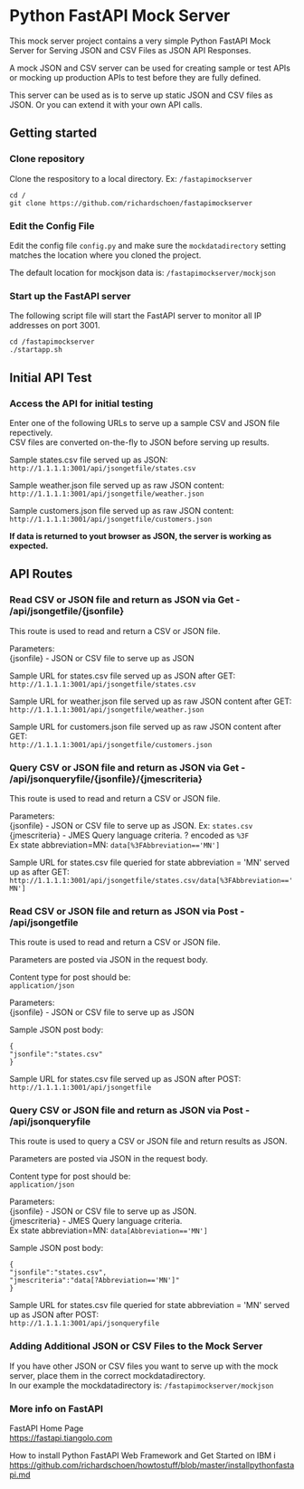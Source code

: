 # Python FastAPI Mock Server
This mock server project contains a very simple Python FastAPI Mock Server for Serving JSON and CSV Files as JSON API Responses.   

A mock JSON and CSV server can be used for creating sample or test APIs or mocking up production APIs to test before they are fully defined. 

This server can be used as is to serve up static JSON and CSV files as JSON. Or you can extend it with your own API calls.

## Getting started

### Clone repository
Clone the respository to a local directory.  Ex: ```/fastapimockserver```

```
cd /
git clone https://github.com/richardschoen/fastapimockserver
```

### Edit the Config File 
Edit the config file ```config.py``` and make sure the ```mockdatadirectory``` setting matches the location where you cloned the project.   

The default location for mockjson data is: ```/fastapimockserver/mockjson```

### Start up the FastAPI server
The following script file will start the FastAPI server to monitor all IP addresses on port 3001.  

```
cd /fastapimockserver
./startapp.sh
```

## Initial API Test

### Access the API for initial testing
Enter one of the following URLs to serve up a sample CSV and JSON file repectively.   
CSV files are converted on-the-fly to JSON before serving up results.   

Sample states.csv file served up as JSON:  
```http://1.1.1.1:3001/api/jsongetfile/states.csv```

Sample weather.json file served up as raw JSON content:  
```http://1.1.1.1:3001/api/jsongetfile/weather.json```

Sample customers.json file served up as raw JSON content:  
```http://1.1.1.1:3001/api/jsongetfile/customers.json```

**If data is returned to yout browser as JSON, the server is working as expected.**

## API Routes

### Read CSV or JSON file and return as JSON via Get - /api/jsongetfile/{jsonfile}
This route is used to read and return a CSV or JSON file. 

Parameters:   
{jsonfile} - JSON or CSV file to serve up as JSON   

Sample URL for states.csv file served up as JSON after GET:  
```http://1.1.1.1:3001/api/jsongetfile/states.csv```

Sample URL for weather.json file served up as raw JSON content after GET:  
```http://1.1.1.1:3001/api/jsongetfile/weather.json```

Sample URL for customers.json file served up as raw JSON content after GET:  
```http://1.1.1.1:3001/api/jsongetfile/customers.json```

### Query CSV or JSON file and return as JSON via Get - /api/jsonqueryfile/{jsonfile}/{jmescriteria}
This route is used to read and return a CSV or JSON file. 

Parameters:   
{jsonfile} - JSON or CSV file to serve up as JSON.  Ex: ```states.csv```   
{jmescriteria} - JMES Query language criteria. ? encoded as ```%3F```    
Ex state abbreviation=MN: ```data[%3FAbbreviation=='MN']```   

Sample URL for states.csv file queried for state abbreviation = 'MN' served up as after GET:  
```http://1.1.1.1:3001/api/jsongetfile/states.csv/data[%3FAbbreviation=='MN']```  

### Read CSV or JSON file and return as JSON via Post - /api/jsongetfile
This route is used to read and return a CSV or JSON file. 

Parameters are posted via JSON in the request body.

Content type for post should be:   
```application/json```

Parameters:   
{jsonfile} - JSON or CSV file to serve up as JSON

Sample JSON post body:   
```
{
"jsonfile":"states.csv"
}
```

Sample URL for states.csv file served up as JSON after POST:  
```http://1.1.1.1:3001/api/jsongetfile```

### Query CSV or JSON file and return as JSON via Post - /api/jsonqueryfile
This route is used to query a CSV or JSON file and return results as JSON.  

Parameters are posted via JSON in the request body.

Content type for post should be:   
```application/json```

Parameters:   
{jsonfile} - JSON or CSV file to serve up as JSON.   
{jmescriteria} - JMES Query language criteria.   
Ex state abbreviation=MN: ```data[Abbreviation=='MN']```  

Sample JSON post body:   
```
{
"jsonfile":"states.csv",   
"jmescriteria":"data[?Abbreviation=='MN']"   
}
```

Sample URL for states.csv file queried for state abbreviation = 'MN' served up as JSON after POST:  
```http://1.1.1.1:3001/api/jsonqueryfile```

### Adding Additional JSON or CSV Files to the Mock Server   
If you have other JSON or CSV files you want to serve up with the mock server, place them in the correct mockdatadirectory.   
In our example the mockdatadirectory is: ```/fastapimockserver/mockjson```

### More info on FastAPI   
FastAPI Home Page   
https://fastapi.tiangolo.com

How to install Python FastAPI Web Framework and Get Started on IBM i   
https://github.com/richardschoen/howtostuff/blob/master/installpythonfastapi.md 



